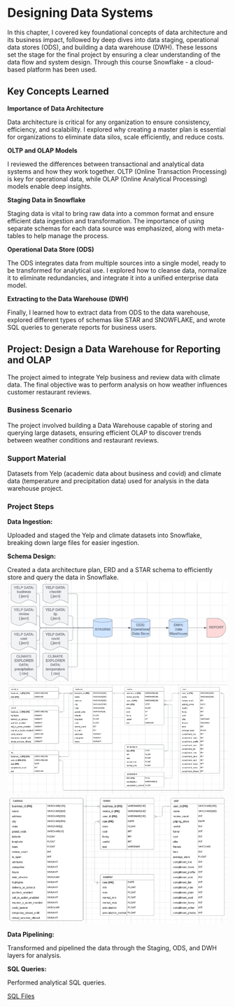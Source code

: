 # Designing Data Systems

In this chapter, I covered key foundational concepts of data architecture and its business impact, followed by deep dives into data staging, operational data stores (ODS), and building a data warehouse (DWH). These lessons set the stage for the final project by ensuring a clear understanding of the data flow and system design. Through this course Snowflake - a cloud-based platform has been used.

## Key Concepts Learned

**Importance of Data Architecture**

Data architecture is critical for any organization to ensure consistency, efficiency, and scalability.
I explored why creating a master plan is essential for organizations to eliminate data silos, scale efficiently, and reduce costs.

**OLTP and OLAP Models**

I reviewed the differences between transactional and analytical data systems and how they work together.
OLTP (Online Transaction Processing) is key for operational data, while OLAP (Online Analytical Processing) models enable deep insights.

**Staging Data in Snowflake**

Staging data is vital to bring raw data into a common format and ensure efficient data ingestion and transformation.
The importance of using separate schemas for each data source was emphasized, along with meta-tables to help manage the process.

**Operational Data Store (ODS)**

The ODS integrates data from multiple sources into a single model, ready to be transformed for analytical use.
I explored how to cleanse data, normalize it to eliminate redundancies, and integrate it into a unified enterprise data model.

**Extracting to the Data Warehouse (DWH)**

Finally, I learned how to extract data from ODS to the data warehouse, explored different types of schemas like STAR and SNOWFLAKE, and wrote SQL queries to generate reports for business users.

## Project: Design a Data Warehouse for Reporting and OLAP

The project aimed to integrate Yelp business and review data with climate data. The final objective was to perform analysis on how weather influences customer restaurant reviews.

### Business Scenario

The project involved building a Data Warehouse capable of storing and querying large datasets, ensuring efficient OLAP to discover trends between weather conditions and restaurant reviews.

### Support Material

Datasets from Yelp (academic data about business and covid) and climate data (temperature and precipitation data) used for analysis in the data warehouse project.

### Project Steps

**Data Ingestion:**

Uploaded and staged the Yelp and climate datasets into Snowflake, breaking down large files for easier ingestion.

**Schema Design:**

Created a data architecture plan, ERD and a STAR schema to efficiently store and query the data in Snowflake.
![PLAN](./IMG/data_architecture.png)
![ERD](./IMG/ER_diagram.png)
![STAR](./IMG/STAR_schema.png)

**Data Pipelining:**

Transformed and pipelined the data through the Staging, ODS, and DWH layers for analysis.

**SQL Queries:**

Performed analytical SQL queries.

<a href="SQL">SQL Files</a>
